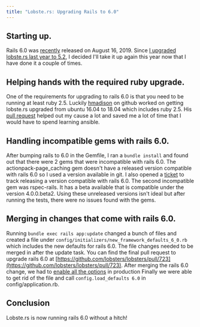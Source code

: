 ```yaml
---
title: "Lobste.rs: Upgrading Rails to 6.0"
---
```


## Starting up.

Rails 6.0 was [recently](https://github.com/rails/rails/releases/tag/v6.0.0) released on August 16, 2019.
Since [I upgraded lobste.rs last year to 5.2](/posts/2018-08-21-lobsters-upgrading-rails.html), I decided I'll take it up again this year now that I have done it a couple of times.

## Helping hands with the required ruby upgrade.

One of the requirements for upgrading to rails 6.0 is that you need to be running at least ruby 2.5.
Luckily [hmadison](https://github.com/hmadison) on github worked on getting lobste.rs upgraded from ubuntu 16.04 to 18.04 which includes ruby 2.5.
His [pull request](https://github.com/lobsters/lobsters-ansible/pull/44) helped out my cause a lot and saved me a lot of time that I would have to spend learning ansible.

## Handling incompatible gems with rails 6.0.

After bumping rails to 6.0 in the Gemfile, I ran a `bundle install` and found out that there were 2 gems that were incompatible with rails 6.0.
The actionpack-page_caching gem doesn't have a released version compatible with rails 6.0 so I used a version available in git.
I also opened a [ticket](https://github.com/rails/actionpack-page_caching/issues/58) to track releasing a version compatible with rails 6.0.
The second incompatible gem was rspec-rails. It has a beta available that is compatible under the version 4.0.0.beta2.
Using these unreleased versions isn't ideal but after running the tests, there were no issues found with the gems.

## Merging in changes that come with rails 6.0.

Running `bundle exec rails app:update` changed a bunch of files and created a file under `config/initializers/new_framework_defaults_6_0.rb` which includes the new defaults for rails 6.0.
The file changes needed to be merged in after the update task.
You can find the final pull request to upgrade rails 6.0 at [https://github.com/lobsters/lobsters/pull/723](https://github.com/lobsters/lobsters/pull/723).
After merging the rails 6.0 change, we had to [enable all the options](https://github.com/lobsters/lobsters/issues/724) in production
Finally we were able to get rid of the file and call `config.load_defaults 6.0` in config/application.rb.

## Conclusion

Lobste.rs is now running rails 6.0 without a hitch!
